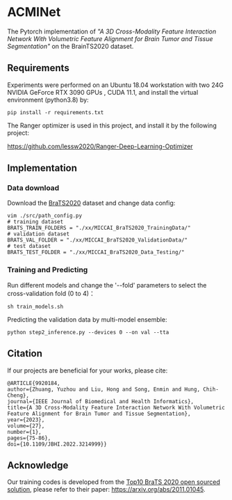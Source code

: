 # ACMINet

The Pytorch implementation of *"A 3D Cross-Modality Feature Interaction Network With Volumetric Feature Alignment for Brain Tumor and Tissue Segmentation"* on the BrainTS2020 dataset.




## Requirements

Experiments were performed on an Ubuntu 18.04 workstation with two 24G NVIDIA GeForce RTX 3090 GPUs , CUDA 11.1, and install the virtual environment (python3.8) by:

```
pip install -r requirements.txt
```

The Ranger optimizer is used in this project, and install it by the following project:

https://github.com/lessw2020/Ranger-Deep-Learning-Optimizer



## Implementation

### Data download

Download the [BraTS2020](https://www.med.upenn.edu/cbica/brats2020/) dataset and change data config:

```
vim ./src/path_config.py
# training dataset
BRATS_TRAIN_FOLDERS = "./xx/MICCAI_BraTS2020_TrainingData/"
# validation dataset
BRATS_VAL_FOLDER = "./xx/MICCAI_BraTS2020_ValidationData/"
# test dataset 
BRATS_TEST_FOLDER = "./xx/MICCAI_BraTS2020_Data_Testing/"

```



### Training and Predicting

Run different models and change the '--fold' parameters to select the cross-validation fold (0 to 4)：

```
sh train_models.sh
```

Predicting the validation data by multi-model ensemble:

```
python step2_inference.py --devices 0 --on val --tta
```



## Citation

If our projects are beneficial for your works, please cite:

```
@ARTICLE{9920184,
author={Zhuang, Yuzhou and Liu, Hong and Song, Enmin and Hung, Chih-Cheng},
journal={IEEE Journal of Biomedical and Health Informatics}, 
title={A 3D Cross-Modality Feature Interaction Network With Volumetric Feature Alignment for Brain Tumor and Tissue Segmentation}, 
year={2023},
volume={27},
number={1},
pages={75-86},
doi={10.1109/JBHI.2022.3214999}}
```



## Acknowledge

Our training codes is developed from the [Top10 BraTS 2020 open sourced solution](https://github.com/lescientifik/open_brats2020), please refer to their paper: https://arxiv.org/abs/2011.01045.

